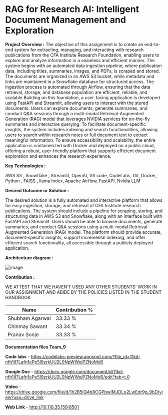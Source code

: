 # RAG for Research AI: Intelligent Document Management and Exploration

**Project Overview :**
The objective of this assignment is to create an end-to-end system for extracting, managing, and interacting with research publications from the CFA Institute Research Foundation, enabling users to explore and analyze information in a seamless and efficient manner. The system begins with an automated data ingestion pipeline, where publication data, including titles, summaries, images, and PDFs, is scraped and stored. The documents are organized in an AWS S3 bucket, while metadata and links are maintained in a Snowflake database for structured access. The ingestion process is automated through Airflow, ensuring that the data retrieval, storage, and database population are efficient, reliable, and scalable.Building on this foundation, a user-facing application is developed using FastAPI and Streamlit, allowing users to interact with the stored documents. Users can explore documents, generate summaries, and conduct Q&A sessions through a multi-modal Retrieval-Augmented Generation (RAG) model that leverages NVIDIA services for on-the-fly summaries and interactive querying. To facilitate document-specific insights, the system includes indexing and search functionalities, allowing users to search within research notes or full document text to extract meaningful information. To ensure accessibility and scalability, the entire application is containerized with Docker and deployed on a public cloud, offering a robust, user-friendly platform that supports efficient document exploration and enhances the research experience.



**Key Technologies :**

AWS S3 , Snowflake , Streamlit, OpenAI, VS code, CodeLabs, Git, Docker, Python , FAISS , llama Index, Apache Airflow, FastAPI, Nvidia LLM

**Desired Outcome or Solution :**

The desired solution is a fully automated and interactive platform that allows for easy ingestion, storage, and retrieval of CFA Institute research publications.
The system should include a pipeline for scraping, storing, and structuring data in AWS S3 and Snowflake, along with an interface built with FastAPI and Streamlit.
Users should be able to browse documents, generate summaries, and conduct Q&A sessions using a multi-modal Retrieval-Augmented Generation (RAG) model.
The platform should provide accurate, document-specific insights, support incremental indexing, and offer efficient search functionality, all accessible through a publicly deployed application.


**Architecture diagram :**

![image](https://github.com/user-attachments/assets/8a6d5b50-4e06-4db7-84ad-2aaa9ac7643f)





**Contribution :**

WE ATTEST THAT WE HAVEN’T USED ANY OTHER STUDENTS’ WORK IN OUR 
ASSIGNMENT AND ABIDE BY THE POLICIES LISTED IN THE STUDENT HANDBOOK

| Name            | Contribution %                       |
|------------------|-------------------------------------|
| Shubham Agarwal  | 33.33 %                             |
| Chinmay Sawant   | 33.34 %                             |
| Pranav Sonje     | 33.33 %                             |

**Documentation files Team_9** 

**Code labs** - https://codelabs-preview.appspot.com/?file_id=11kd-nfh1II7Lafn1ePe5I9zrkUU2L0NpWWojPZNoMd0

**Google Doc** - https://docs.google.com/document/d/11kd-nfh1II7Lafn1ePe5I9zrkUU2L0NpWWojPZNoMd0/edit?tab=t.0

**Video** - https://drive.google.com/file/d/1h2B5IQ4b8CGPbwIMJDLo2LwEdr9p_9bD/view?usp=drive_link

**Web Link** - http://10.110.35.159:8501 
